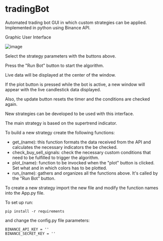 # tradingBot
Automated trading bot GUI in which custom strategies can be applied. Implemented in python using Binance API.

Graphic User Interface 

![image](https://user-images.githubusercontent.com/90719152/173408634-739e640a-070b-49fb-9fee-69903aba3d74.png)

Select the strategy parameters with the buttons above.

Press the "Run Bot" button to start the algorithm.

Live data will be displayed at the center of the window. 

If the plot button is pressed while the bot is active, a new window will appear with the live candlestick data displayed.

Also, the update button resets the timer and the conditions are checked again.

New strategies can be developed to be used with this interface. 

The main strategy is based on the supertrend indicator.

To build a new strategy create the following functions:
- get_(name): this function formats the data received from the API and calculates the necessary indicators the be checked.
- check_buy_sell_signals: check the necessary custom conditions that need to be fulfilled to trigger the algorithm.
- plot_(name): function to be invocked when the "plot" button is clicked. Set what and in which colors has to be plotted.
- run_(name): gathers and organizes all the functions above. It's called by the "Run Bot" button.

To create a new strategy import the new file and modify the function names into the App.py file.

To set up run:
```
pip install -r requirements
```

and change the config.py file parameters:
 ```
 BINANCE_API_KEY = ''
BINANCE_SECRET_KEY = ''
```

